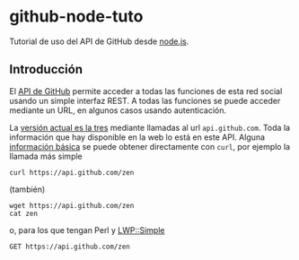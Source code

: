github-node-tuto
================

Tutorial de uso del API de GitHub desde [node.js](http://nodejs.org). 

Introducción
------------

El [API de GitHub](http://developer.github.com/) permite acceder a
todas las funciones de esta red social usando un simple interfaz
REST. A todas las funciones se puede acceder mediante un URL, en
algunos casos usando autenticación.

La [versión actual es la tres](http://developer.github.com/v3/)
mediante llamadas al url `api.github.com`. Toda la información que hay
disponible en la web lo está en este API. Alguna [información básica](http://developer.github.com/guides/getting-started/) se
puede obtener directamente con `curl`, por ejemplo la llamada más
simple

	curl https://api.github.com/zen
	
(también)

	wget https://api.github.com/zen
	cat zen
	
o, para los que tengan Perl y
[LWP::Simple](http://search.cpan.org/~gaas/libwww-perl-6.05/bin/lwp-request)

	GET https://api.github.com/zen
	
	
